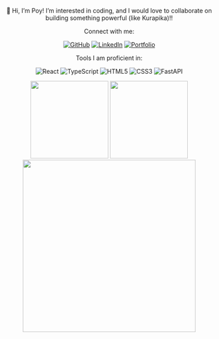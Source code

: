 <div align="center">

👋 Hi, I’m Poy! I’m interested in coding, and I would love to collaborate on building something powerful (like Kurapika)!! 

Connect with me:

[![GitHub](https://img.shields.io/badge/GitHub-2e3440?style=for-the-badge&logo=github&logoColor=eceff4)]([https://github.com/2Yuri-afk](https://github.com/yop-dev))
[![LinkedIn](https://img.shields.io/badge/LinkedIn-0A66C2?style=for-the-badge&logo=linkedin&logoColor=fff)](https://linkedin.com/in/joner-de-silva-861575203)
[![Portfolio](https://img.shields.io/badge/Portfolio-2e3440?style=for-the-badge&logo=vercel&logoColor=white)](https://yop-dev.vercel.app)


Tools I am proficient in:

![React](https://img.shields.io/badge/React-20232A?style=for-the-badge&logo=react&logoColor=61DAFB)
![TypeScript](https://img.shields.io/badge/TypeScript-F7DF1E?style=for-the-badge&logo=javascript&logoColor=000)
![HTML5](https://img.shields.io/badge/HTML5-E34F26?style=for-the-badge&logo=html5&logoColor=fff)
![CSS3](https://img.shields.io/badge/CSS3-1572B6?style=for-the-badge&logo=css3&logoColor=fff)
![FastAPI](https://img.shields.io/badge/FastAPI-005571?style=for-the-badge&logo=fastapi)


  <img src="https://github-readme-stats.vercel.app/api?username=yop-dev&show_icons=true&title_color=eceff4&text_color=d8dee9&icon_color=88c0d0&border_color=3b4252&bg_color=2e3440" height="180em" />
  <img src="https://github-readme-stats.vercel.app/api/top-langs/?username=yop-dev&layout=compact&title_color=eceff4&text_color=d8dee9&icon_color=88c0d0&border_color=3b4252&bg_color=2e3440" height="180em" />



<img src="https://media.giphy.com/media/v1.Y2lkPTc5MGI3NjExYWExN3hvdXgxcjZpbzN6OXd0emZtOHloaTIycWh2MmoxczlhcTZiayZlcD12MV9naWZzX3NlYXJjaCZjdD1n/UIlOXzUa0mu88/giphy.gif" width="400" />
</div>
